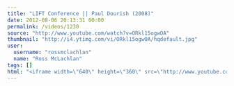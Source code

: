 ```yaml
---
title: "LIFT Conference || Paul Dourish (2008)"
date: 2012-08-06 20:13:31 00:00
permalink: /videos/1230
source: "http://www.youtube.com/watch?v=ORkl15ogwOA"
thumbnail: "http://i4.ytimg.com/vi/ORkl15ogwOA/hqdefault.jpg"
user:
  username: "rossmclachlan"
  name: "Ross McLachlan"
tags: []
html: "<iframe width=\"640\" height=\"360\" src=\"http://www.youtube.com/embed/ORkl15ogwOA?wmode=transparent&fs=1&feature=oembed\" frameborder=\"0\" allowfullscreen></iframe>"
---
```



